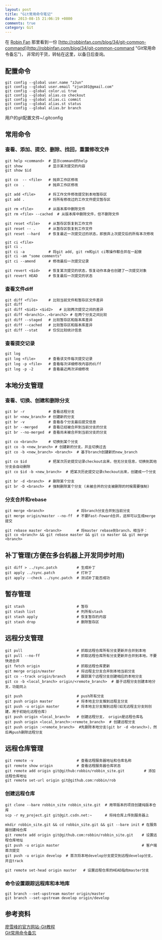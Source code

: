 ```yaml
---
layout: post
title: "Git常用命令笔记"
date: 2013-08-15 21:06:19 +0800
comments: true
category: Git
---
```

在 [Robin Fan](http://robbinfan.com/) 那里看到一份 [http://robbinfan.com/blog/34/git-common-command](http://robbinfan.com/blog/34/git-common-command "Git常用命令备忘")， 非常的干货，转帖在这里，以备日后查询。
<!--more-->
## 配置命令 ##
	git config --global user.name "zJun"     
	git config --global user.email "zjun101@gmail.com"  
	git config --global color.ui true  
	git config --global alias.co checkout  
	git config --global alias.ci commit  
	git config --global alias.st status  
	git config --global alias.br branch  

用户的git配置文件~/.gitconfig  

## 常用命令 ##
### 查看、添加、提交、删除、找回，重置修改文件 ###

	git help <command>  # 显示command的help
	git show            # 显示某次提交的内容
	git show $id
	
	git co  -- <file>   # 抛弃工作区修改
	git co  .           # 抛弃工作区修改
	
	git add <file>      # 将工作文件修改提交到本地暂存区
	git add .           # 将所有修改过的工作文件提交暂存区
	
	git rm <file>       # 从版本库中删除文件
	git rm <file> --cached  # 从版本库中删除文件，但不删除文件
	
	git reset <file>    # 从暂存区恢复到工作文件
	git reset -- .      # 从暂存区恢复到工作文件
	git reset --hard    # 恢复最近一次提交过的状态，即放弃上次提交后的所有本次修改
	
	git ci <file>
	git ci .
	git ci -a           # 将git add, git rm和git ci等操作都合并在一起做
	git ci -am "some comments"
	git ci --amend      # 修改最后一次提交记录
	
	git revert <$id>    # 恢复某次提交的状态，恢复动作本身也创建了一次提交对象
	git revert HEAD     # 恢复最后一次提交的状态

### 查看文件diff ###
	git diff <file>     # 比较当前文件和暂存区文件差异
	git diff
	git diff <$id1> <$id2>   # 比较两次提交之间的差异
	git diff <branch1>..<branch2> # 在两个分支之间比较 
	git diff --staged   # 比较暂存区和版本库差异
	git diff --cached   # 比较暂存区和版本库差异
	git diff --stat     # 仅仅比较统计信息

### 查看提交记录 ###
	git log
	git log <file>      # 查看该文件每次提交记录
	git log -p <file>   # 查看每次详细修改内容的diff
	git log -p -2       # 查看最近两次详细修改

## 本地分支管理 ##
### 查看、切换、创建和删除分支 ###
	git br -r           # 查看远程分支
	git br <new_branch> # 创建新的分支
	git br -v           # 查看各个分支最后提交信息
	git br --merged     # 查看已经被合并到当前分支的分支
	git br --no-merged  # 查看尚未被合并到当前分支的分支
	
	git co <branch>     # 切换到某个分支
	git co -b <new_branch> # 创建新的分支，并且切换过去
	git co -b <new_branch> <branch>  # 基于branch创建新的new_branch
	
	git co $id          # 把某次历史提交记录checkout出来，但无分支信息，切换到其他分支会自动删除
	git co $id -b <new_branch>  # 把某次历史提交记录checkout出来，创建成一个分支
	
	git br -d <branch>  # 删除某个分支
	git br -D <branch>  # 强制删除某个分支 (未被合并的分支被删除的时候需要强制)

### 分支合并和rebase ###
	git merge <branch>               # 将branch分支合并到当前分支
	git merge origin/master --no-ff  # 不要Fast-Foward合并，这样可以生成merge提交
	
	git rebase master <branch>       # 将master rebase到branch，相当于：
	git co <branch> && git rebase master && git co master && git merge <branch>

## 补丁管理(方便在多台机器上开发同步时用) ##
	git diff > ../sync.patch         # 生成补丁
	git apply ../sync.patch          # 打补丁
	git apply --check ../sync.patch  # 测试补丁能否成功

## 暂存管理 ##
	git stash                        # 暂存
	git stash list                   # 列所有stash
	git stash apply                  # 恢复暂存的内容
	git stash drop                   # 删除暂存区

## 远程分支管理 ##
	git pull                         # 抓取远程仓库所有分支更新并合并到本地
	git pull --no-ff                 # 抓取远程仓库所有分支更新并合并到本地，不要快进合并
	git fetch origin                 # 抓取远程仓库更新
	git merge origin/master          # 将远程主分支合并到本地当前分支
	git co --track origin/branch     # 跟踪某个远程分支创建相应的本地分支
	git co -b <local_branch> origin/<remote_branch>  # 基于远程分支创建本地分支，功能同上
	
	git push                         # push所有分支
	git push origin master           # 将本地主分支推到远程主分支
	git push -u origin master        # 将本地主分支推到远程(如无远程主分支则创建，用于初始化远程仓库)
	git push origin <local_branch>   # 创建远程分支， origin是远程仓库名
	git push origin <local_branch>:<remote_branch>  # 创建远程分支
	git push origin :<remote_branch>  #先删除本地分支(git br -d <branch>)，然后再push删除远程分支

## 远程仓库管理 ##
	git remote -v                    # 查看远程服务器地址和仓库名称
	git remote show origin           # 查看远程服务器仓库状态
	git remote add origin git@github:robbin/robbin_site.git         # 添加远程仓库地址
	git remote set-url origin git@github.com:robbin/rob

### 创建远程仓库 ###
	git clone --bare robbin_site robbin_site.git  # 用带版本的项目创建纯版本仓库
	scp -r my_project.git git@git.csdn.net:~      # 将纯仓库上传到服务器上
	
	mkdir robbin_site.git && cd robbin_site.git && git --bare init # 在服务器创建纯仓库
	git remote add origin git@github.com:robbin/robbin_site.git    # 设置远程仓库地址
	git push -u origin master                                      # 客户端首次提交
	git push -u origin develop  # 首次将本地develop分支提交到远程develop分支，并且track
	
	git remote set-head origin master   # 设置远程仓库的HEAD指向master分支

### 命令设置跟踪远程库和本地库 ###
	git branch --set-upstream master origin/master
	git branch --set-upstream develop origin/develop

## 参考资料 ##
[廖雪峰的官方网站-Git教程](http://www.liaoxuefeng.com/wiki/0013739516305929606dd18361248578c67b8067c8c017b000)  
[Git常用命令备忘](http://robbinfan.com/blog/34/git-common-command "Git常用命令备忘")